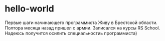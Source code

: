 # hello-world
Первые шаги начинающего программиста 
Живу в Брестской области. Полтора месяца назад пришел с армии. Записался на курсы RS School. Надеюсь получится осилить специальностиь программиста)
